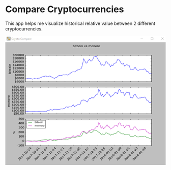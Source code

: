# Compare Cryptocurrencies

This app helps me visualize historical relative value between 2 different cryptocurrencies. 


![GitHub Logo](https://raw.githubusercontent.com/TheCodeWorm/CryptoCompare/master/bbeae19d986efacae872b4dbe0f779a3.png)
